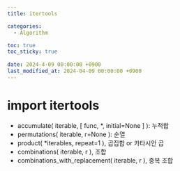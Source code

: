 ```yaml
---
title: itertools

categories:
  - Algorithm

toc: true
toc_sticky: true
 
date: 2024-4-09 00:00:00 +0900
last_modified_at: 2024-04-09 00:00:00 +0900
---
```


# import itertools
- accumulate( iterable, [ func, *, initial=None ] ): 누적합
- permutations( iterable, r=None ): 순열
- product( *iterables, repeat=1 ), 곱집합 or 카타시안 곱
- combinations( iterable, r ), 조합
- combinations_with_replacement( iterable, r ), 중복 조합